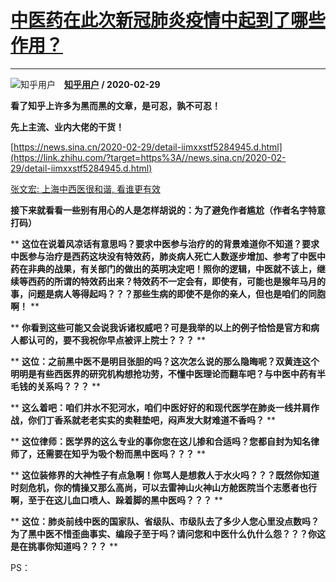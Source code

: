 # [中医药在此次新冠肺炎疫情中起到了哪些作用？](https://www.zhihu.com/answer/1046209063)

--------------------------------------------------------------------

![知乎用户](https://pic4.zhimg.com/da8e974dc.jpg?source=1940ef5c "知乎用户")&emsp;**[知乎用户](https://www.zhihu.com/people/) / 2020-02-29**

 **看了知乎上许多为黑而黑的文章，是可忍，孰不可忍！** 

 **先上主流、业内大佬的干货！** 





[https://news.sina.cn/2020-02-29/detail-iimxxstf5284945.d.html](https://link.zhihu.com/?target=https%3A//news.sina.cn/2020-02-29/detail-iimxxstf5284945.d.html)





[张文宏: 上海中西医很和谐, 看谁更有效](https://link.zhihu.com/?target=https%3A//v.youku.com/v_show/id_XNDU2NzIxMTM3Mg%3D%3D.html%3Fsharefrom%3Diphone%26sharekey%3D2974ce17dfbff2b7fe3fd32bebff67a85)

 **接下来就看看一些别有用心的人是怎样胡说的：为了避免作者尴尬（作者名字特意打码）** 




 ** **这位在说着风凉话有意思吗？要求中医参与治疗的的背景难道你不知道？要求中医参与治疗是西药这块没有特效药，肺炎病人死亡人数逐步增加、参考了中医中药在非典的战果，有关部门的做出的英明决定吧！照你的逻辑，中医就不该上，继续等西药的所谓的特效药出来？特效药不一定会有，即使有，可能也是猴年马月的事，问题是病人等得起吗？？？那些生病的即使不是你的亲人，但也是咱们的同胞啊！** ** 

 ** **你看到这些可能又会说我诉诸权威吧？可是我举的以上的例子恰恰是官方和病人都认可的，要不我祝你早点被评上院士？？？** ** 





 ** **这位：之前黑中医不是明目张胆的吗？这次怎么说的那么隐晦呢？双黄连这个明明是有些西医界的研究机构想抢功劳，不懂中医理论而翻车吧？与中医中药有半毛钱的关系吗？？？** ** 

 ** **这么着吧：咱们井水不犯河水，咱们中医好好的和现代医学在肺炎一线并肩作战，你们丁香系就老老实实的卖鞋垫吧，闷声发大财难道不香吗？** ** 






 ** **这位律师：医学界的这么专业的事你您在这儿掺和合适吗？您都自封为知名律师了，还需要在知乎为吸个粉而黑中医吗？？？** ** 





 ** **这位装修界的大神性子有点急啊！你骂人是想救人于水火吗？？？既然你知道时刻危机，你的情操又那么高尚，可以去雷神山火神山方舱医院当个志愿者也行啊，至于在这儿血口喷人、跺着脚的黑中医吗？？？** ** 







 ** **这位：肺炎前线中医的国家队、省级队、市级队去了多少人您心里没点数吗？为了黑中医不惜歪曲事实、编段子至于吗？请问您和中医什么仇什么怨？？？你这是在挑事你知道吗？？？** ** 



PS：




